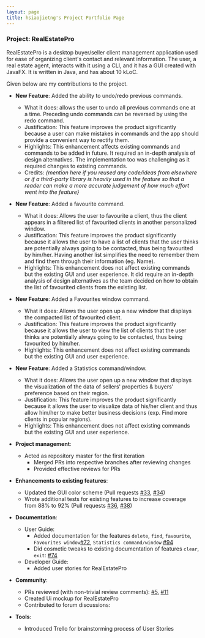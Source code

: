 ```yaml
---
layout: page
title: hsiaojietng's Project Portfolio Page
---
```


### Project: RealEstatePro

RealEstatePro is a desktop buyer/seller client management application used for ease of organizing client's contact and relevant information. The user, a real estate agent, interacts with it using a CLI, and it has a GUI created with JavaFX. It is written in Java, and has about 10 kLoC.

Given below are my contributions to the project.

* **New Feature**: Added the ability to undo/redo previous commands.
  * What it does: allows the user to undo all previous commands one at a time. Preceding undo commands can be reversed by using the redo command.
  * Justification: This feature improves the product significantly because a user can make mistakes in commands and the app should provide a convenient way to rectify them.
  * Highlights: This enhancement affects existing commands and commands to be added in future. It required an in-depth analysis of design alternatives. The implementation too was challenging as it required changes to existing commands.
  * Credits: *{mention here if you reused any code/ideas from elsewhere or if a third-party library is heavily used in the feature so that a reader can make a more accurate judgement of how much effort went into the feature}*

* **New Feature**: Added a favourite command.
  * What it does: Allows the user to favourite a client, thus the client appears in a filtered list of favourited clients in another personalized window.
  * Justification: This feature improves the product significantly because it allows the user to have a list of clients that the user thinks are potentially always going to be contacted, thus being favourited by him/her. Having another list simplifies the need to remember them and find them through their information (eg. Name).
  * Highlights: This enhancement does not affect existing commands but the existing GUI and user experience. It did require an in-depth analysis of design alternatives as the team decided on how to obtain the list of favourited clients from the existing list.

* **New Feature**: Added a Favourites window command.
  * What it does: Allows the user open up a new window that displays the compacted list of favourited client.
  * Justification: This feature improves the product significantly because it allows the user to view the list of clients that the user thinks are potentially always going to be contacted, thus being favourited by him/her.
  * Highlights: This enhancement does not affect existing commands but the existing GUI and user experience.

* **New Feature**: Added a Statistics command/window.
  * What it does: Allows the user open up a new window that displays the visualization of the data of sellers' properties & buyers' preference based on their region.
  * Justification: This feature improves the product significantly because it allows the user to visualize data of his/her client and thus allow him/her to make better business decisions (exp. Find more clients in popular regions).
  * Highlights: This enhancement does not affect existing commands but the existing GUI and user experience.

* **Project management**:
  * Acted as repository master for the first iteration
    * Merged PRs into respective branches after reviewing changes
    * Provided effective reviews for PRs

* **Enhancements to existing features**:
  * Updated the GUI color scheme (Pull requests [\#33](), [\#34]())
  * Wrote additional tests for existing features to increase coverage from 88% to 92% (Pull requests [\#36](), [\#38]())

* **Documentation**:
  * User Guide:
    * Added documentation for the features `delete`, `find`, `favourite`, `Favourites window`[\#72](), `Statistics command/window` [\#94](https://github.com/AY2122S2-CS2103-W16-4/tp/pull/94)
    * Did cosmetic tweaks to existing documentation of features `clear`, `exit`: [\#74]()
  * Developer Guide:
    * Added user stories for RealEstatePro

* **Community**:
  * PRs reviewed (with non-trivial review comments): [\#5](https://github.com/AY2122S2-CS2103-W16-4/tp/pull/5), [\#11](https://github.com/AY2122S2-CS2103-W16-4/tp/pull/11/)
  * Created Ui mockup for RealEstatePro
  * Contributed to forum discussions:

* **Tools**:
  * Introduced Trello for brainstorming process of User Stories


